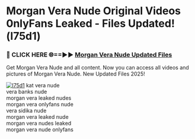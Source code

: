 # Morgan Vera Nude Original Videos 0nlyFans Leaked - Files Updated! (l75d1)

<h3>🔴 CLICK HERE 🌐==►► <a href="https://tinyurl.com/yc6ubb5a" rel="nofollow">Morgan Vera Nude Updated Files</a></h3>

Get Morgan Vera Nude and all content. Now you can access all videos and pictures of Morgan Vera Nude. New Updated Files 2025!

[![l75d1](https://i.imgur.com/7eu0CRL.gif)](https://tinyurl.com/yc6ubb5a)
kat vera nude<br>
vera banks nude<br>
morgan vera leaked nudes<br>
morgan vera onlyfans nude<br>
vera sidika nude<br>
morgan vera leaked nude<br>
morgan vera nudes leaked<br>
morgan vera nude onlyfans